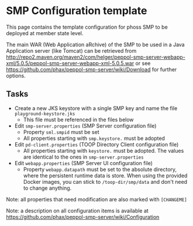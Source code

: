 # SMP Configuration template

This page contains the template configuration for phoss SMP to be deployed at member state level.

The main WAR (Web Application aRchive) of the SMP to be used in a Java Application server (like Tomcat) can be retrieved from http://repo2.maven.org/maven2/com/helger/peppol-smp-server-webapp-xml/5.0.5/peppol-smp-server-webapp-xml-5.0.5.war or see https://github.com/phax/peppol-smp-server/wiki/Download for further options. 

## Tasks

* Create a new JKS keystore with a single SMP key and name the file `playground-keystore.jks`
    * This file must be referenced in the files below
* Edit `smp-server.properties` (SMP Server configuration file)
    * Property `sml.smpid` must be set
    * All properties starting with `smp.keystore.` must be adopted
* Edit `pd-client.properties` (TOOP Directory Client configuration file)
    * All properties starting with `keystore.` must be adopted. The values are identical to the ones in `smp-server.properties`
* Edit `webapp.properties` (SMP Server UI configuration file)
    * Property `webapp.datapath` must be set to the absolute directory, where the persistent runtime data is store. When using the provided Docker images, you can stick to `/toop-dir/smp/data` and don't need to change anything.

Note: all properties that need modification are also marked with `[CHANGEME]`

Note: a description on all configuration items is available at https://github.com/phax/peppol-smp-server/wiki/Configuration
